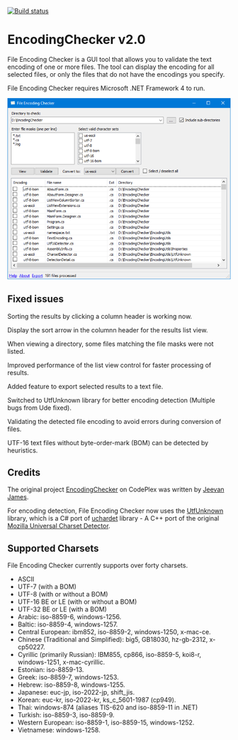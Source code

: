 [![Build status](https://ci.appveyor.com/api/projects/status/c8arh5v18u285jmj/branch/master?svg=true)](https://ci.appveyor.com/project/amrali-eg/encodingchecker/branch/master)

# EncodingChecker v2.0
File Encoding Checker is a GUI tool that allows you to validate the text encoding of one or more files. The tool can display the encoding for all selected files, or only the files that do not have the encodings you specify.

File Encoding Checker requires Microsoft .NET Framework 4 to run.

![form image](./form.png "File Encoding Checker Form Preview")

## Fixed issues
Sorting the results by clicking a column header is working now.

Display the sort arrow in the columnn header for the results list view.

When viewing a directory, some files matching the file masks were not listed.

Improved performance of the list view control for faster processing of results.

Added feature to export selected results to a text file.

Switched to UtfUnknown library for better encoding detection (Multiple bugs from Ude fixed).

Validating the detected file encoding to avoid errors during conversion of files.

UTF-16 text files without byte-order-mark (BOM) can be detected by heuristics.

## Credits
The original project [EncodingChecker](https://archive.codeplex.com/?p=encodingchecker) on CodePlex was written by [Jeevan James](https://github.com/JeevanJames).

For encoding detection, File Encoding Checker now uses the [UtfUnknown](https://github.com/CharsetDetector/UTF-unknown) library, which is a C# port of [uchardet](https://gitlab.freedesktop.org/uchardet/uchardet) library - A C++ port of the original [Mozilla Universal Charset Detector](https://dxr.mozilla.org/mozilla/source/extensions/universalchardet/).

## Supported Charsets
File Encoding Checker currently supports over forty charsets.

* ASCII
* UTF-7 (with a BOM)
* UTF-8 (with or without a BOM)
* UTF-16 BE or LE (with or without a BOM)
* UTF-32 BE or LE (with a BOM)
* Arabic: iso-8859-6, windows-1256.
* Baltic: iso-8859-4, windows-1257.
* Central European: ibm852, iso-8859-2, windows-1250, x-mac-ce.
* Chinese (Traditional and Simplified): big5, GB18030, hz-gb-2312, x-cp50227.
* Cyrillic (primarily Russian): IBM855, cp866, iso-8859-5, koi8-r, windows-1251, x-mac-cyrillic.
* Estonian: iso-8859-13.
* Greek: iso-8859-7, windows-1253.
* Hebrew: iso-8859-8, windows-1255.
* Japanese: euc-jp, iso-2022-jp, shift_jis.
* Korean: euc-kr, iso-2022-kr, ks_c_5601-1987 (cp949).
* Thai: windows-874 (aliases TIS-620 and iso-8859-11 in .NET)
* Turkish: iso-8859-3, iso-8859-9.
* Western European: iso-8859-1, iso-8859-15, windows-1252.
* Vietnamese: windows-1258.
